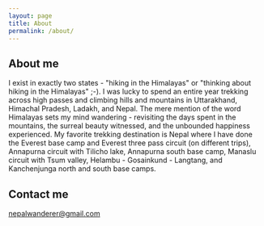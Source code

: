 ```yaml
---
layout: page
title: About
permalink: /about/
---
```


## About me

I exist in exactly two states - "hiking in the Himalayas" or "thinking about hiking in the Himalayas" ;-). I was lucky to spend an entire year trekking across high passes and climbing hills and mountains in Uttarakhand, Himachal Pradesh, Ladakh, and Nepal. The mere mention of the word Himalayas sets my mind wandering - revisiting the days spent in the mountains, the surreal beauty witnessed, and the unbounded happiness experienced. My favorite trekking destination is Nepal where I have done the Everest base camp and Everest three pass circuit (on different trips), Annapurna circuit with Tilicho lake, Annapurna south base camp, Manaslu circuit with Tsum valley, Helambu - Gosainkund - Langtang, and Kanchenjunga north and south base camps.

## Contact me

[nepalwanderer@gmail.com](mailto:nepalwanderer@gmail.com)


